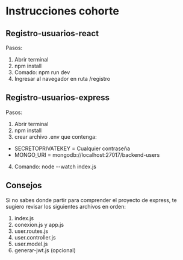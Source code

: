 # Instrucciones cohorte 

## Registro-usuarios-react

Pasos:
1. Abrir terminal
2. npm install
3. Comado: npm run dev
4. Ingresar al navegador en ruta /registro

## Registro-usuarios-express

Pasos:
1. Abrir terminal
2. npm install
3. crear archivo .env que contenga:
 - SECRETOPRIVATEKEY = Cualquier contraseña
 - MONGO_URI = mongodb://localhost:27017/backend-users  
4. Comando: node --watch index.js

## Consejos

Si no sabes donde partir para comprender el proyecto de express, te sugiero revisar los siguientes archivos en orden:

1. index.js
2. conexion.js y app.js
3. user.routes.js
4. user.controller.js
5. user.model.js
6. generar-jwt.js (opcional)
